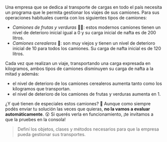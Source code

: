 Una empresa que se dedica al transporte de cargas en todo el país necesita un programa que le permita gestionar los viajes de sus camiones. Para sus operaciones habituales cuenta con los siguientes tipos de camiones:

* _Camiones de frutas y verduras_ :articulated_lorry::apple:: estos modernos camiones tienen un nivel de deterioro inicial igual a 0 y su carga inicial de nafta es de 200 litros. 
* _Camiones cerealeros_ :truck:: son muy viejos y tienen un nivel de deterioro inicial de 10 para todos los camiones. Su carga de nafta inicial es de 120 litros.

Cada vez que realizan un viaje, transportando una carga expresada en kilogramos, ambos tipos de camiones disminuyen su carga de nafta a la mitad y además:

* el nivel de deterioro de los camiones cerealeros aumenta tanto como los kilogramos que transportan.
* el nivel de deterioro de los camiones de frutas y verduras aumenta en 1.

¿Y qué tienen de especiales estos camiones? :thinking: Aunque como siempre podés enviar tu solución las veces que quieras, **no la vamos a evaluar automáticamente**. :open_mouth: Si querés verla en funcionamiento, ¡te invitamos a que la pruebes en la consola!

> Definí los objetos, clases y métodos necesarios para que la empresa pueda gestionar sus transportes.

<style>
  .notify-problem-box {
    display: none;
  }
  .submission-results h4::after {
    content: "¡Gracias por enviar tu solución!";
    font-weight: bold;
  }
  .submission-results h4 strong { 
    display: none;
  }
</style>
